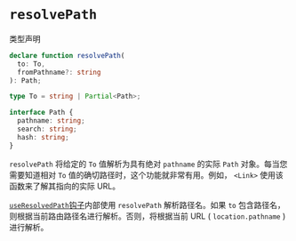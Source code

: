# `resolvePath`

类型声明

```ts
declare function resolvePath(
  to: To,
  fromPathname?: string
): Path;

type To = string | Partial<Path>;

interface Path {
  pathname: string;
  search: string;
  hash: string;
}
```

`resolvePath` 将给定的 `To` 值解析为具有绝对 `pathname` 的实际 `Path` 对象。每当您需要知道相对 `To` 值的确切路径时，这个功能就非常有用。例如， `<Link>` 使用该函数来了解其指向的实际 URL。

[`useResolvedPath`钩子](../hooks/use-resolved-path)内部使用 `resolvePath` 解析路径名。如果 `to` 包含路径名，则根据当前路由路径名进行解析。否则，将根据当前 URL ( `location.pathname` ) 进行解析。


